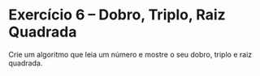 # Exercício 6 – Dobro, Triplo, Raiz Quadrada
 Crie um algoritmo que leia um número e mostre o seu dobro, triplo e raiz quadrada.

